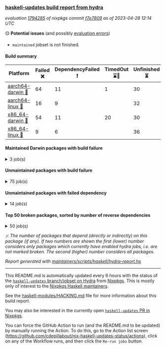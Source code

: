 ### [haskell-updates build report from hydra](https://hydra.nixos.org/jobset/nixpkgs/haskell-updates)
*evaluation [1794285](https://hydra.nixos.org/eval/1794285) of nixpkgs commit [f7e7809](https://github.com/NixOS/nixpkgs/commits/f7e7809ad57126f8f33a2d289b01fedf662ccbf4) as of 2023-04-28 12:14 UTC*

:yellow_circle: **Potential issues** (and possibly [evaluation errors](https://hydra.nixos.org/jobset/nixpkgs/haskell-updates))
  * `maintained` jobset is not finished.

#### Build summary

 | Platform | Failed :x: | DependencyFailed :heavy_exclamation_mark: | TimedOut :hourglass::no_entry_sign: | Unfinished :hourglass_flowing_sand: | Success :heavy_check_mark: | 
 | --- | --- | --- | --- | --- | --- | 
 | [aarch64-darwin :green_apple:](https://hydra.nixos.org/eval/1794285?filter=.aarch64-darwin) | 64 | 11 | 1 | 30 | 6398 | 
 | [aarch64-linux :iphone:](https://hydra.nixos.org/eval/1794285?filter=.aarch64-linux) | 16 | 9 |  | 32 | 6527 | 
 | [x86_64-darwin :apple:](https://hydra.nixos.org/eval/1794285?filter=.x86_64-darwin) | 54 | 11 | 20 | 30 | 6426 | 
 | [x86_64-linux :penguin:](https://hydra.nixos.org/eval/1794285?filter=.x86_64-linux) | 9 | 6 |  | 36 | 6574 | 
#### Maintained Darwin packages with build failure
<details><summary>3 job(s) </summary>

- [ ] [gitit](https://hydra.nixos.org/eval/1794285?filter=gitit) @Profpatsch @sternenseemann
  - [[:green_apple::x:]](https://hydra.nixos.org/build/217581629) [[:apple::heavy_check_mark:]](https://hydra.nixos.org/build/217569434) [toplevel](https://hydra.nixos.org/eval/1794285?filter=gitit)
  - [[:green_apple::heavy_check_mark:]](https://hydra.nixos.org/build/217563774) [[:apple::heavy_check_mark:]](https://hydra.nixos.org/build/217576059) [haskellPackages](https://hydra.nixos.org/eval/1794285?filter=haskellPackages.gitit)
</details>

#### Unmaintained packages with build failure
<details><summary>75 job(s) </summary>

- [ ] [[:green_apple::x:]](https://hydra.nixos.org/build/217576126) [[:iphone::heavy_check_mark:]](https://hydra.nixos.org/build/217564644) [[:apple::x:]](https://hydra.nixos.org/build/217567649) [[:penguin::heavy_check_mark:]](https://hydra.nixos.org/build/217560726) [haskellPackages.llvm-tf](https://hydra.nixos.org/eval/1794285?filter=haskellPackages.llvm-tf)  :arrow_heading_up: 5 | 6
- [ ] [[:green_apple::heavy_exclamation_mark:]](https://hydra.nixos.org/build/217574290) [[:iphone::x:]](https://hydra.nixos.org/build/217568979) [[:apple::heavy_exclamation_mark:]](https://hydra.nixos.org/build/217567043) [[:penguin::x:]](https://hydra.nixos.org/build/217586045) [haskellPackages.llvm-extra](https://hydra.nixos.org/eval/1794285?filter=haskellPackages.llvm-extra)  :arrow_heading_up: 4 | 5
- [ ] [[:green_apple::x:]](https://hydra.nixos.org/build/217573924) [[:iphone::x:]](https://hydra.nixos.org/build/217570414) [[:apple::heavy_check_mark:]](https://hydra.nixos.org/build/217568508) [[:penguin::heavy_check_mark:]](https://hydra.nixos.org/build/217583541) [haskellPackages.hw-simd](https://hydra.nixos.org/eval/1794285?filter=haskellPackages.hw-simd)  :arrow_heading_up: 1 | 8
- [ ] [[:green_apple::heavy_check_mark:]](https://hydra.nixos.org/build/217572513) [[:iphone::x:]](https://hydra.nixos.org/build/217575220) [[:apple::heavy_check_mark:]](https://hydra.nixos.org/build/217567935) [[:penguin::heavy_check_mark:]](https://hydra.nixos.org/build/217563566) [haskellPackages.long-double](https://hydra.nixos.org/eval/1794285?filter=haskellPackages.long-double)  :arrow_heading_up: 1 | 2
- [ ] [[:green_apple::x:]](https://hydra.nixos.org/build/217565377) [[:iphone::heavy_check_mark:]](https://hydra.nixos.org/build/217569718) [[:apple::x:]](https://hydra.nixos.org/build/217580987) [[:penguin::heavy_check_mark:]](https://hydra.nixos.org/build/217569394) [haskellPackages.posix-socket](https://hydra.nixos.org/eval/1794285?filter=haskellPackages.posix-socket)  :arrow_heading_up: 1 | 2
- [ ] [[:green_apple::x:]](https://hydra.nixos.org/build/217569890) [[:iphone::x:]](https://hydra.nixos.org/build/217565704) [[:apple::x:]](https://hydra.nixos.org/build/217567798) [[:penguin::x:]](https://hydra.nixos.org/build/217579845) [haskellPackages.bitcoind-rpc](https://hydra.nixos.org/eval/1794285?filter=haskellPackages.bitcoind-rpc)  :arrow_heading_up: 1 | 1
- [ ] [[:green_apple::x:]](https://hydra.nixos.org/build/217560783) [[:iphone::heavy_check_mark:]](https://hydra.nixos.org/build/217573287) [[:apple::x:]](https://hydra.nixos.org/build/217585900) [[:penguin::heavy_check_mark:]](https://hydra.nixos.org/build/217572921) [haskellPackages.gi-gdkx11](https://hydra.nixos.org/eval/1794285?filter=haskellPackages.gi-gdkx11)  :arrow_heading_up: 1 | 1
- [ ] [[:green_apple::heavy_check_mark:]](https://hydra.nixos.org/build/217571095) [[:iphone::x:]](https://hydra.nixos.org/build/217572952) [[:apple::heavy_check_mark:]](https://hydra.nixos.org/build/217583018) [[:penguin::heavy_check_mark:]](https://hydra.nixos.org/build/217570397) [haskellPackages.nlopt-haskell](https://hydra.nixos.org/eval/1794285?filter=haskellPackages.nlopt-haskell)  :arrow_heading_up: 1 | 1
- [ ] [[:green_apple::x:]](https://hydra.nixos.org/build/217579964) [[:iphone::heavy_check_mark:]](https://hydra.nixos.org/build/217562802) [[:apple::x:]](https://hydra.nixos.org/build/217580183) [[:penguin::heavy_check_mark:]](https://hydra.nixos.org/build/217565639) [haskellPackages.openal-ffi](https://hydra.nixos.org/eval/1794285?filter=haskellPackages.openal-ffi)  :arrow_heading_up: 1 | 1
- [ ] [[:green_apple::x:]](https://hydra.nixos.org/build/217575502) [[:iphone::x:]](https://hydra.nixos.org/build/217562620) [[:apple::x:]](https://hydra.nixos.org/build/217564749) [[:penguin::x:]](https://hydra.nixos.org/build/217574605) [haskellPackages.rzk](https://hydra.nixos.org/eval/1794285?filter=haskellPackages.rzk)  :arrow_heading_up: 1 | 1
- [ ] [[:apple::x:]](https://hydra.nixos.org/build/217576374) [[:penguin::heavy_check_mark:]](https://hydra.nixos.org/build/217574411) [haskellPackages.swisstable](https://hydra.nixos.org/eval/1794285?filter=haskellPackages.swisstable)  :arrow_heading_up: 1 | 1
- [ ] [[:green_apple::heavy_check_mark:]](https://hydra.nixos.org/build/217585191) [[:iphone::x:]](https://hydra.nixos.org/build/217579512) [[:apple::heavy_check_mark:]](https://hydra.nixos.org/build/217577339) [[:penguin::heavy_check_mark:]](https://hydra.nixos.org/build/217585589) [haskellPackages.freetype2](https://hydra.nixos.org/eval/1794285?filter=haskellPackages.freetype2)  :arrow_heading_up: 0 | 11
- [ ] [[:green_apple::x:]](https://hydra.nixos.org/build/217570276) [[:iphone::heavy_check_mark:]](https://hydra.nixos.org/build/217578418) [[:apple::x:]](https://hydra.nixos.org/build/217569527) [[:penguin::heavy_check_mark:]](https://hydra.nixos.org/build/217562988) [haskellPackages.pipes-zlib](https://hydra.nixos.org/eval/1794285?filter=haskellPackages.pipes-zlib)  :arrow_heading_up: 0 | 5
- [ ] [[:green_apple::x:]](https://hydra.nixos.org/build/217559906) [[:iphone::heavy_check_mark:]](https://hydra.nixos.org/build/217562667) [[:apple::heavy_check_mark:]](https://hydra.nixos.org/build/217562051) [[:penguin::heavy_check_mark:]](https://hydra.nixos.org/build/217570130) [haskellPackages.folds](https://hydra.nixos.org/eval/1794285?filter=haskellPackages.folds)  :arrow_heading_up: 0 | 3
- [ ] [[:green_apple::x:]](https://hydra.nixos.org/build/217579667) [[:iphone::heavy_check_mark:]](https://hydra.nixos.org/build/217582535) [[:apple::heavy_check_mark:]](https://hydra.nixos.org/build/217563682) [[:penguin::heavy_check_mark:]](https://hydra.nixos.org/build/217571669) [haskellPackages.gauge](https://hydra.nixos.org/eval/1794285?filter=haskellPackages.gauge)  :arrow_heading_up: 0 | 3
- [ ] [[:green_apple::x:]](https://hydra.nixos.org/build/217579176) [[:iphone::x:]](https://hydra.nixos.org/build/217575526) [[:apple::heavy_check_mark:]](https://hydra.nixos.org/build/217583024) [[:penguin::heavy_check_mark:]](https://hydra.nixos.org/build/217560708) [haskellPackages.picosat](https://hydra.nixos.org/eval/1794285?filter=haskellPackages.picosat)  :arrow_heading_up: 0 | 3
- [ ] [[:green_apple::x:]](https://hydra.nixos.org/build/217573036) [[:iphone::heavy_check_mark:]](https://hydra.nixos.org/build/217573035) [[:apple::heavy_check_mark:]](https://hydra.nixos.org/build/217562398) [[:penguin::heavy_check_mark:]](https://hydra.nixos.org/build/217583027) [haskellPackages.LibZip](https://hydra.nixos.org/eval/1794285?filter=haskellPackages.LibZip)  :arrow_heading_up: 0 | 2
- [ ] [[:green_apple::heavy_check_mark:]](https://hydra.nixos.org/build/217560239) [[:iphone::heavy_check_mark:]](https://hydra.nixos.org/build/217586056) [[:apple::x:]](https://hydra.nixos.org/build/217575566) [[:penguin::heavy_check_mark:]](https://hydra.nixos.org/build/217564495) [haskellPackages.quic](https://hydra.nixos.org/eval/1794285?filter=haskellPackages.quic)  :arrow_heading_up: 0 | 2
- [ ] [[:green_apple::x:]](https://hydra.nixos.org/build/217565738) [[:iphone::heavy_check_mark:]](https://hydra.nixos.org/build/217564527) [[:apple::heavy_check_mark:]](https://hydra.nixos.org/build/217565862) [[:penguin::heavy_check_mark:]](https://hydra.nixos.org/build/217581037) [haskellPackages.rocksdb-haskell](https://hydra.nixos.org/eval/1794285?filter=haskellPackages.rocksdb-haskell)  :arrow_heading_up: 0 | 2
- [ ] [[:green_apple::x:]](https://hydra.nixos.org/build/217585537) [[:iphone::heavy_check_mark:]](https://hydra.nixos.org/build/217564487) [[:apple::x:]](https://hydra.nixos.org/build/217565933) [[:penguin::heavy_check_mark:]](https://hydra.nixos.org/build/217578788) [haskellPackages.h-raylib](https://hydra.nixos.org/eval/1794285?filter=haskellPackages.h-raylib)  :arrow_heading_up: 0 | 1
- [ ] [[:green_apple::x:]](https://hydra.nixos.org/build/217583856) [[:iphone::heavy_check_mark:]](https://hydra.nixos.org/build/217563014) [[:apple::x:]](https://hydra.nixos.org/build/217572350) [[:penguin::heavy_check_mark:]](https://hydra.nixos.org/build/217585002) [haskellPackages.hamid](https://hydra.nixos.org/eval/1794285?filter=haskellPackages.hamid)  :arrow_heading_up: 0 | 1
- [ ] [[:green_apple::heavy_check_mark:]](https://hydra.nixos.org/build/217569030) [[:iphone::heavy_check_mark:]](https://hydra.nixos.org/build/217561969) [[:apple::x:]](https://hydra.nixos.org/build/217582035) [[:penguin::heavy_check_mark:]](https://hydra.nixos.org/build/217567274) [haskellPackages.hmatrix-morpheus](https://hydra.nixos.org/eval/1794285?filter=haskellPackages.hmatrix-morpheus)  :arrow_heading_up: 0 | 1
- [ ] [[:green_apple::x:]](https://hydra.nixos.org/build/217570536) [[:iphone::heavy_check_mark:]](https://hydra.nixos.org/build/217562657) [[:apple::x:]](https://hydra.nixos.org/build/217571420) [[:penguin::heavy_check_mark:]](https://hydra.nixos.org/build/217577346) [haskellPackages.huckleberry](https://hydra.nixos.org/eval/1794285?filter=haskellPackages.huckleberry)  :arrow_heading_up: 0 | 1
- [ ] [[:green_apple::x:]](https://hydra.nixos.org/build/217585330) [[:iphone::heavy_check_mark:]](https://hydra.nixos.org/build/217560137) [[:apple::x:]](https://hydra.nixos.org/build/217571276) [[:penguin::heavy_check_mark:]](https://hydra.nixos.org/build/217577942) [haskellPackages.select](https://hydra.nixos.org/eval/1794285?filter=haskellPackages.select)  :arrow_heading_up: 0 | 1
- [ ] [[:green_apple::x:]](https://hydra.nixos.org/build/217578148) [[:iphone::heavy_check_mark:]](https://hydra.nixos.org/build/217560687) [[:apple::x:]](https://hydra.nixos.org/build/217564773) [[:penguin::heavy_check_mark:]](https://hydra.nixos.org/build/217581573) [haskellPackages.sysinfo](https://hydra.nixos.org/eval/1794285?filter=haskellPackages.sysinfo)  :arrow_heading_up: 0 | 1
- [ ] [[:green_apple::heavy_check_mark:]](https://hydra.nixos.org/build/217583437) [[:iphone::heavy_check_mark:]](https://hydra.nixos.org/build/217578500) [[:apple::x:]](https://hydra.nixos.org/build/217579775) [[:penguin::heavy_check_mark:]](https://hydra.nixos.org/build/217579396) [haskellPackages.FractalArt](https://hydra.nixos.org/eval/1794285?filter=haskellPackages.FractalArt) 
- [ ] [[:green_apple::heavy_check_mark:]](https://hydra.nixos.org/build/217564836) [[:iphone::x:]](https://hydra.nixos.org/build/217564610) [[:apple::heavy_check_mark:]](https://hydra.nixos.org/build/217578842) [[:penguin::heavy_check_mark:]](https://hydra.nixos.org/build/217567040) [haskellPackages.HsASA](https://hydra.nixos.org/eval/1794285?filter=haskellPackages.HsASA) 
- [ ] [[:green_apple::x:]](https://hydra.nixos.org/build/217575591) [[:iphone::heavy_check_mark:]](https://hydra.nixos.org/build/217580721) [[:apple::x:]](https://hydra.nixos.org/build/217585179) [[:penguin::heavy_check_mark:]](https://hydra.nixos.org/build/217584422) [haskellPackages.al](https://hydra.nixos.org/eval/1794285?filter=haskellPackages.al) 
- [ ] [[:green_apple::x:]](https://hydra.nixos.org/build/217571335) [[:iphone::x:]](https://hydra.nixos.org/build/217580976) [[:apple::x:]](https://hydra.nixos.org/build/217578172) [[:penguin::x:]](https://hydra.nixos.org/build/217585702) [haskellPackages.desktop-portal](https://hydra.nixos.org/eval/1794285?filter=haskellPackages.desktop-portal) 
- [ ] [[:green_apple::x:]](https://hydra.nixos.org/build/217570030) [[:iphone::heavy_check_mark:]](https://hydra.nixos.org/build/217573074) [[:apple::x:]](https://hydra.nixos.org/build/217560742) [[:penguin::heavy_check_mark:]](https://hydra.nixos.org/build/217563592) [haskellPackages.env-extra](https://hydra.nixos.org/eval/1794285?filter=haskellPackages.env-extra) 
- [ ] [[:green_apple::x:]](https://hydra.nixos.org/build/217569697) [[:iphone::heavy_check_mark:]](https://hydra.nixos.org/build/217577108) [[:apple::x:]](https://hydra.nixos.org/build/217568327) [[:penguin::heavy_check_mark:]](https://hydra.nixos.org/build/217572360) [haskellPackages.epub-tools](https://hydra.nixos.org/eval/1794285?filter=haskellPackages.epub-tools) 
- [ ] [[:green_apple::x:]](https://hydra.nixos.org/build/217585534) [[:iphone::heavy_check_mark:]](https://hydra.nixos.org/build/217571537) [[:apple::heavy_check_mark:]](https://hydra.nixos.org/build/217585605) [[:penguin::heavy_check_mark:]](https://hydra.nixos.org/build/217573695) [haskellPackages.executable-hash](https://hydra.nixos.org/eval/1794285?filter=haskellPackages.executable-hash) 
- [ ] [[:green_apple::x:]](https://hydra.nixos.org/build/217567419) [[:iphone::heavy_check_mark:]](https://hydra.nixos.org/build/217559316) [[:apple::x:]](https://hydra.nixos.org/build/217574687) [[:penguin::heavy_check_mark:]](https://hydra.nixos.org/build/217562131) [haskellPackages.float128](https://hydra.nixos.org/eval/1794285?filter=haskellPackages.float128) 
- [ ] [[:green_apple::x:]](https://hydra.nixos.org/build/217577514) [[:iphone::heavy_check_mark:]](https://hydra.nixos.org/build/217579877) [[:apple::x:]](https://hydra.nixos.org/build/217578562) [[:penguin::heavy_check_mark:]](https://hydra.nixos.org/build/217579404) [haskellPackages.fudgets](https://hydra.nixos.org/eval/1794285?filter=haskellPackages.fudgets) 
- [ ] [[:green_apple::x:]](https://hydra.nixos.org/build/217585901) [[:iphone::x:]](https://hydra.nixos.org/build/217567091) [[:apple::x:]](https://hydra.nixos.org/build/217576577) [[:penguin::x:]](https://hydra.nixos.org/build/217559083) [haskellPackages.funcons-lambda-cbv-mp](https://hydra.nixos.org/eval/1794285?filter=haskellPackages.funcons-lambda-cbv-mp) 
- [ ] [[:green_apple::x:]](https://hydra.nixos.org/build/217561103) [[:iphone::heavy_check_mark:]](https://hydra.nixos.org/build/217577054) [[:apple::x:]](https://hydra.nixos.org/build/217573751) [[:penguin::heavy_check_mark:]](https://hydra.nixos.org/build/217565556) [haskellPackages.gerrit](https://hydra.nixos.org/eval/1794285?filter=haskellPackages.gerrit) 
- [ ] [[:green_apple::x:]](https://hydra.nixos.org/build/217578920) [[:apple::x:]](https://hydra.nixos.org/build/217575510) [haskellPackages.gi-gtkosxapplication](https://hydra.nixos.org/eval/1794285?filter=haskellPackages.gi-gtkosxapplication) 
- [ ] [[:green_apple::x:]](https://hydra.nixos.org/build/217560151) [[:iphone::heavy_check_mark:]](https://hydra.nixos.org/build/217562057) [[:apple::x:]](https://hydra.nixos.org/build/217581242) [[:penguin::heavy_check_mark:]](https://hydra.nixos.org/build/217577324) [haskellPackages.highlight](https://hydra.nixos.org/eval/1794285?filter=haskellPackages.highlight) 
- [ ] [[:green_apple::x:]](https://hydra.nixos.org/build/217584295) [[:iphone::heavy_check_mark:]](https://hydra.nixos.org/build/217570242) [[:apple::x:]](https://hydra.nixos.org/build/217564909) [[:penguin::heavy_check_mark:]](https://hydra.nixos.org/build/217582832) [haskellPackages.hinotify-conduit](https://hydra.nixos.org/eval/1794285?filter=haskellPackages.hinotify-conduit) 
- [ ] [[:green_apple::x:]](https://hydra.nixos.org/build/217559182) [[:iphone::heavy_check_mark:]](https://hydra.nixos.org/build/217566559) [[:apple::x:]](https://hydra.nixos.org/build/217568296) [[:penguin::heavy_check_mark:]](https://hydra.nixos.org/build/217561352) [haskellPackages.hsshellscript](https://hydra.nixos.org/eval/1794285?filter=haskellPackages.hsshellscript) 
- [ ] [[:green_apple::x:]](https://hydra.nixos.org/build/217567113) [[:iphone::heavy_check_mark:]](https://hydra.nixos.org/build/217577954) [[:apple::x:]](https://hydra.nixos.org/build/217575011) [[:penguin::heavy_check_mark:]](https://hydra.nixos.org/build/217566370) [haskellPackages.hssourceinfo](https://hydra.nixos.org/eval/1794285?filter=haskellPackages.hssourceinfo) 
- [ ] [[:green_apple::x:]](https://hydra.nixos.org/build/217572402) [[:iphone::heavy_check_mark:]](https://hydra.nixos.org/build/217571798) [[:apple::x:]](https://hydra.nixos.org/build/217582889) [[:penguin::heavy_check_mark:]](https://hydra.nixos.org/build/217571015) [haskellPackages.hunspell-hs](https://hydra.nixos.org/eval/1794285?filter=haskellPackages.hunspell-hs) 
- [ ] [[:apple::x:]](https://hydra.nixos.org/build/217576446) [[:penguin::heavy_check_mark:]](https://hydra.nixos.org/build/217565621) [haskellPackages.inline-asm](https://hydra.nixos.org/eval/1794285?filter=haskellPackages.inline-asm) 
- [ ] [[:green_apple::x:]](https://hydra.nixos.org/build/217577714) [[:iphone::heavy_check_mark:]](https://hydra.nixos.org/build/217572649) [[:apple::x:]](https://hydra.nixos.org/build/217582511) [[:penguin::heavy_check_mark:]](https://hydra.nixos.org/build/217583910) [haskellPackages.interprocess](https://hydra.nixos.org/eval/1794285?filter=haskellPackages.interprocess) 
- [ ] [[:green_apple::x:]](https://hydra.nixos.org/build/217570951) [[:iphone::heavy_check_mark:]](https://hydra.nixos.org/build/217560256) [[:apple::x:]](https://hydra.nixos.org/build/217570229) [[:penguin::heavy_check_mark:]](https://hydra.nixos.org/build/217580720) [haskellPackages.intricacy](https://hydra.nixos.org/eval/1794285?filter=haskellPackages.intricacy) 
- [ ] [[:green_apple::x:]](https://hydra.nixos.org/build/217569489) [[:iphone::heavy_check_mark:]](https://hydra.nixos.org/build/217563505) [[:apple::x:]](https://hydra.nixos.org/build/217571054) [[:penguin::heavy_check_mark:]](https://hydra.nixos.org/build/217561828) [haskellPackages.ipcvar](https://hydra.nixos.org/eval/1794285?filter=haskellPackages.ipcvar) 
- [ ] [[:green_apple::x:]](https://hydra.nixos.org/build/217573964) [[:apple::x:]](https://hydra.nixos.org/build/217578854) [haskellPackages.kqueue](https://hydra.nixos.org/eval/1794285?filter=haskellPackages.kqueue) 
- [ ] [[:green_apple::x:]](https://hydra.nixos.org/build/217569979) [[:iphone::heavy_check_mark:]](https://hydra.nixos.org/build/217564541) [[:apple::heavy_check_mark:]](https://hydra.nixos.org/build/217576582) [[:penguin::heavy_check_mark:]](https://hydra.nixos.org/build/217582742) [haskellPackages.leveldb-haskell-fork](https://hydra.nixos.org/eval/1794285?filter=haskellPackages.leveldb-haskell-fork) 
- [ ] [[:green_apple::x:]](https://hydra.nixos.org/build/217566230) [[:iphone::heavy_check_mark:]](https://hydra.nixos.org/build/217576607) [[:apple::x:]](https://hydra.nixos.org/build/217574195) [[:penguin::heavy_check_mark:]](https://hydra.nixos.org/build/217568767) [haskellPackages.linux-framebuffer](https://hydra.nixos.org/eval/1794285?filter=haskellPackages.linux-framebuffer) 
- [ ] [[:green_apple::x:]](https://hydra.nixos.org/build/217564582) [[:iphone::heavy_check_mark:]](https://hydra.nixos.org/build/217571962) [[:apple::x:]](https://hydra.nixos.org/build/217566855) [[:penguin::heavy_check_mark:]](https://hydra.nixos.org/build/217568227) [haskellPackages.mediawiki2latex](https://hydra.nixos.org/eval/1794285?filter=haskellPackages.mediawiki2latex) 
- [ ] [[:green_apple::x:]](https://hydra.nixos.org/build/217584938) [[:iphone::heavy_check_mark:]](https://hydra.nixos.org/build/217572878) [[:apple::x:]](https://hydra.nixos.org/build/217569453) [[:penguin::heavy_check_mark:]](https://hydra.nixos.org/build/217573763) [haskellPackages.memfd](https://hydra.nixos.org/eval/1794285?filter=haskellPackages.memfd) 
- [ ] [[:green_apple::x:]](https://hydra.nixos.org/build/217584529) [[:iphone::heavy_check_mark:]](https://hydra.nixos.org/build/217578441) [[:apple::x:]](https://hydra.nixos.org/build/217575362) [[:penguin::heavy_check_mark:]](https://hydra.nixos.org/build/217576062) [haskellPackages.memzero](https://hydra.nixos.org/eval/1794285?filter=haskellPackages.memzero) 
- [ ] [[:green_apple::x:]](https://hydra.nixos.org/build/217576839) [[:iphone::heavy_check_mark:]](https://hydra.nixos.org/build/217563490) [[:apple::x:]](https://hydra.nixos.org/build/217586124) [[:penguin::heavy_check_mark:]](https://hydra.nixos.org/build/217577497) [haskellPackages.nix-serve-ng](https://hydra.nixos.org/eval/1794285?filter=haskellPackages.nix-serve-ng) 
- [ ] [[:green_apple::x:]](https://hydra.nixos.org/build/217568622) [[:iphone::heavy_check_mark:]](https://hydra.nixos.org/build/217569720) [[:apple::heavy_check_mark:]](https://hydra.nixos.org/build/217575984) [[:penguin::heavy_check_mark:]](https://hydra.nixos.org/build/217574694) [haskellPackages.perceptual-hash](https://hydra.nixos.org/eval/1794285?filter=haskellPackages.perceptual-hash) 
- [ ] [[:green_apple::x:]](https://hydra.nixos.org/build/217576766) [[:iphone::heavy_check_mark:]](https://hydra.nixos.org/build/217566899) [[:apple::heavy_check_mark:]](https://hydra.nixos.org/build/217564154) [[:penguin::heavy_check_mark:]](https://hydra.nixos.org/build/217576772) [haskellPackages.persistent-pagination](https://hydra.nixos.org/eval/1794285?filter=haskellPackages.persistent-pagination) 
- [ ] [[:green_apple::x:]](https://hydra.nixos.org/build/217583045) [[:iphone::heavy_check_mark:]](https://hydra.nixos.org/build/217568151) [[:apple::x:]](https://hydra.nixos.org/build/217578662) [[:penguin::heavy_check_mark:]](https://hydra.nixos.org/build/217583959) [haskellPackages.phatsort](https://hydra.nixos.org/eval/1794285?filter=haskellPackages.phatsort) 
- [ ] [[:green_apple::x:]](https://hydra.nixos.org/build/217566882) [[:iphone::heavy_check_mark:]](https://hydra.nixos.org/build/217561518) [[:apple::x:]](https://hydra.nixos.org/build/217571051) [[:penguin::heavy_check_mark:]](https://hydra.nixos.org/build/217563350) [haskellPackages.ping-wrapper](https://hydra.nixos.org/eval/1794285?filter=haskellPackages.ping-wrapper) 
- [ ] [[:green_apple::x:]](https://hydra.nixos.org/build/217572881) [[:iphone::heavy_check_mark:]](https://hydra.nixos.org/build/217585251) [[:apple::x:]](https://hydra.nixos.org/build/217578619) [[:penguin::heavy_check_mark:]](https://hydra.nixos.org/build/217584547) [haskellPackages.posix-timer](https://hydra.nixos.org/eval/1794285?filter=haskellPackages.posix-timer) 
- [ ] [[:green_apple::x:]](https://hydra.nixos.org/build/217561250) [[:iphone::heavy_check_mark:]](https://hydra.nixos.org/build/217582573) [[:apple::x:]](https://hydra.nixos.org/build/217583355) [[:penguin::heavy_check_mark:]](https://hydra.nixos.org/build/217575470) [haskellPackages.procex](https://hydra.nixos.org/eval/1794285?filter=haskellPackages.procex) 
- [ ] [[:green_apple::x:]](https://hydra.nixos.org/build/217584760) [[:iphone::heavy_check_mark:]](https://hydra.nixos.org/build/217582205) [[:apple::x:]](https://hydra.nixos.org/build/217567240) [[:penguin::heavy_check_mark:]](https://hydra.nixos.org/build/217581731) [haskellPackages.pthread](https://hydra.nixos.org/eval/1794285?filter=haskellPackages.pthread) 
- [ ] [[:green_apple::x:]](https://hydra.nixos.org/build/217562232) [[:iphone::heavy_check_mark:]](https://hydra.nixos.org/build/217580878) [[:apple::x:]](https://hydra.nixos.org/build/217559785) [[:penguin::heavy_check_mark:]](https://hydra.nixos.org/build/217573055) [haskellPackages.sandwich-webdriver](https://hydra.nixos.org/eval/1794285?filter=haskellPackages.sandwich-webdriver) 
- [ ] [[:green_apple::x:]](https://hydra.nixos.org/build/217568265) [[:iphone::heavy_check_mark:]](https://hydra.nixos.org/build/217578461) [[:apple::x:]](https://hydra.nixos.org/build/217583547) [[:penguin::heavy_check_mark:]](https://hydra.nixos.org/build/217566300) [haskellPackages.servant-serialization](https://hydra.nixos.org/eval/1794285?filter=haskellPackages.servant-serialization) 
- [ ] [[:iphone::x:]](https://hydra.nixos.org/build/217578719) [[:penguin::x:]](https://hydra.nixos.org/build/217576821) [haskellPackages.streamed](https://hydra.nixos.org/eval/1794285?filter=haskellPackages.streamed) 
- [ ] [[:green_apple::x:]](https://hydra.nixos.org/build/217579767) [[:iphone::x:]](https://hydra.nixos.org/build/217570600) [[:apple::x:]](https://hydra.nixos.org/build/217576574) [[:penguin::x:]](https://hydra.nixos.org/build/217577245) [haskellPackages.synthesizer](https://hydra.nixos.org/eval/1794285?filter=haskellPackages.synthesizer) 
- [ ] [[:green_apple::x:]](https://hydra.nixos.org/build/217569468) [[:iphone::heavy_check_mark:]](https://hydra.nixos.org/build/217562105) [[:apple::x:]](https://hydra.nixos.org/build/217586201) [[:penguin::heavy_check_mark:]](https://hydra.nixos.org/build/217585909) [haskellPackages.tailfile-hinotify](https://hydra.nixos.org/eval/1794285?filter=haskellPackages.tailfile-hinotify) 
- [ ] [[:green_apple::x:]](https://hydra.nixos.org/build/217573402) [[:iphone::heavy_check_mark:]](https://hydra.nixos.org/build/217561133) [[:apple::heavy_check_mark:]](https://hydra.nixos.org/build/217585599) [[:penguin::heavy_check_mark:]](https://hydra.nixos.org/build/217567759) [haskellPackages.tdlib](https://hydra.nixos.org/eval/1794285?filter=haskellPackages.tdlib) 
- [ ] [[:green_apple::x:]](https://hydra.nixos.org/build/217581721) [[:iphone::x:]](https://hydra.nixos.org/build/217580778) [[:apple::x:]](https://hydra.nixos.org/build/217564951) [[:penguin::x:]](https://hydra.nixos.org/build/217565262) [haskellPackages.timeseries](https://hydra.nixos.org/eval/1794285?filter=haskellPackages.timeseries) 
- [ ] [[:iphone::x:]](https://hydra.nixos.org/build/217560352) [[:penguin::x:]](https://hydra.nixos.org/build/217564808) [haskellPackages.twirl](https://hydra.nixos.org/eval/1794285?filter=haskellPackages.twirl) 
- [ ] [[:green_apple::x:]](https://hydra.nixos.org/build/217581858) [[:iphone::heavy_check_mark:]](https://hydra.nixos.org/build/217559915) [[:apple::heavy_check_mark:]](https://hydra.nixos.org/build/217580517) [[:penguin::heavy_check_mark:]](https://hydra.nixos.org/build/217559150) [haskellPackages.unix-simple](https://hydra.nixos.org/eval/1794285?filter=haskellPackages.unix-simple) 
- [ ] [[:green_apple::x:]](https://hydra.nixos.org/build/217577370) [[:iphone::heavy_check_mark:]](https://hydra.nixos.org/build/217565712) [[:apple::heavy_check_mark:]](https://hydra.nixos.org/build/217570714) [[:penguin::heavy_check_mark:]](https://hydra.nixos.org/build/217566207) [tests.haskell.writers](https://hydra.nixos.org/eval/1794285?filter=tests.haskell.writers) 
- [ ] [[:green_apple::x:]](https://hydra.nixos.org/build/217575435) [[:iphone::x:]](https://hydra.nixos.org/build/217576440) [[:apple::heavy_check_mark:]](https://hydra.nixos.org/build/217580869) [[:penguin::heavy_check_mark:]](https://hydra.nixos.org/build/217577033) [haskellPackages.x86-64bit](https://hydra.nixos.org/eval/1794285?filter=haskellPackages.x86-64bit) 
- [ ] [[:green_apple::x:]](https://hydra.nixos.org/build/217579575) [[:iphone::heavy_check_mark:]](https://hydra.nixos.org/build/217569612) [[:apple::x:]](https://hydra.nixos.org/build/217584653) [[:penguin::heavy_check_mark:]](https://hydra.nixos.org/build/217578290) [haskellPackages.xmonad-utils](https://hydra.nixos.org/eval/1794285?filter=haskellPackages.xmonad-utils) 
- [ ] [[:green_apple::x:]](https://hydra.nixos.org/build/217560097) [[:iphone::heavy_check_mark:]](https://hydra.nixos.org/build/217571822) [[:apple::x:]](https://hydra.nixos.org/build/217576881) [[:penguin::heavy_check_mark:]](https://hydra.nixos.org/build/217561767) [haskellPackages.yoga](https://hydra.nixos.org/eval/1794285?filter=haskellPackages.yoga) 
- [ ] [[:green_apple::x:]](https://hydra.nixos.org/build/217569790) [[:iphone::heavy_check_mark:]](https://hydra.nixos.org/build/217569576) [[:apple::x:]](https://hydra.nixos.org/build/217566341) [[:penguin::heavy_check_mark:]](https://hydra.nixos.org/build/217578997) [haskellPackages.zot](https://hydra.nixos.org/eval/1794285?filter=haskellPackages.zot) 
- [ ] [[:green_apple::x:]](https://hydra.nixos.org/build/217576555) [[:iphone::heavy_check_mark:]](https://hydra.nixos.org/build/217561047) [[:apple::x:]](https://hydra.nixos.org/build/217578222) [[:penguin::heavy_check_mark:]](https://hydra.nixos.org/build/217561745) [haskellPackages.zxcvbn-c](https://hydra.nixos.org/eval/1794285?filter=haskellPackages.zxcvbn-c) 
</details>

#### Unmaintained packages with failed dependency
<details><summary>14 job(s) </summary>

- [ ] [[:green_apple::heavy_exclamation_mark:]](https://hydra.nixos.org/build/217561563) [[:iphone::heavy_exclamation_mark:]](https://hydra.nixos.org/build/217581048) [[:apple::heavy_exclamation_mark:]](https://hydra.nixos.org/build/217569629) [[:penguin::heavy_exclamation_mark:]](https://hydra.nixos.org/build/217581570) [haskellPackages.llvm-dsl](https://hydra.nixos.org/eval/1794285?filter=haskellPackages.llvm-dsl)  :arrow_heading_up: 3 | 3
- [ ] [[:green_apple::heavy_exclamation_mark:]](https://hydra.nixos.org/build/217563065) [[:iphone::heavy_exclamation_mark:]](https://hydra.nixos.org/build/217561317) [[:apple::heavy_exclamation_mark:]](https://hydra.nixos.org/build/217584700) [[:penguin::heavy_exclamation_mark:]](https://hydra.nixos.org/build/217574960) [haskellPackages.knead](https://hydra.nixos.org/eval/1794285?filter=haskellPackages.knead)  :arrow_heading_up: 1 | 1
- [ ] [[:green_apple::heavy_exclamation_mark:]](https://hydra.nixos.org/build/217564717) [[:iphone::heavy_exclamation_mark:]](https://hydra.nixos.org/build/217568232) [[:apple::heavy_check_mark:]](https://hydra.nixos.org/build/217563557) [[:penguin::heavy_check_mark:]](https://hydra.nixos.org/build/217570198) [haskellPackages.hw-dsv](https://hydra.nixos.org/eval/1794285?filter=haskellPackages.hw-dsv)  :arrow_heading_up: 0 | 3
- [ ] [[:green_apple::heavy_exclamation_mark:]](https://hydra.nixos.org/build/217572077) [[:iphone::heavy_check_mark:]](https://hydra.nixos.org/build/217582420) [[:apple::heavy_exclamation_mark:]](https://hydra.nixos.org/build/217564629) [[:penguin::heavy_check_mark:]](https://hydra.nixos.org/build/217560210) [haskellPackages.network-dns](https://hydra.nixos.org/eval/1794285?filter=haskellPackages.network-dns)  :arrow_heading_up: 0 | 1
- [ ] [[:green_apple::heavy_exclamation_mark:]](https://hydra.nixos.org/build/217573955) [[:iphone::heavy_exclamation_mark:]](https://hydra.nixos.org/build/217569591) [[:apple::heavy_exclamation_mark:]](https://hydra.nixos.org/build/217567076) [[:penguin::heavy_exclamation_mark:]](https://hydra.nixos.org/build/217561766) [haskellPackages.bitcoind-regtest](https://hydra.nixos.org/eval/1794285?filter=haskellPackages.bitcoind-regtest) 
- [ ] [[:green_apple::heavy_check_mark:]](https://hydra.nixos.org/build/217582045) [[:iphone::heavy_check_mark:]](https://hydra.nixos.org/build/217571270) [[:apple::heavy_exclamation_mark:]](https://hydra.nixos.org/build/217570412) [[:penguin::heavy_check_mark:]](https://hydra.nixos.org/build/217580579) [haskellPackages.hgdal](https://hydra.nixos.org/eval/1794285?filter=haskellPackages.hgdal) 
- [ ] [[:green_apple::heavy_check_mark:]](https://hydra.nixos.org/build/217579683) [[:iphone::heavy_exclamation_mark:]](https://hydra.nixos.org/build/217566626) [[:apple::heavy_check_mark:]](https://hydra.nixos.org/build/217572120) [[:penguin::heavy_check_mark:]](https://hydra.nixos.org/build/217563364) [haskellPackages.hmatrix-nlopt](https://hydra.nixos.org/eval/1794285?filter=haskellPackages.hmatrix-nlopt) 
- [ ] [[:apple::heavy_exclamation_mark:]](https://hydra.nixos.org/build/217573251) [[:penguin::heavy_check_mark:]](https://hydra.nixos.org/build/217571123) [haskellPackages.hs-swisstable-hashtables-class](https://hydra.nixos.org/eval/1794285?filter=haskellPackages.hs-swisstable-hashtables-class) 
- [ ] [[:green_apple::heavy_exclamation_mark:]](https://hydra.nixos.org/build/217562958) [[:iphone::heavy_exclamation_mark:]](https://hydra.nixos.org/build/217575388) [[:apple::heavy_exclamation_mark:]](https://hydra.nixos.org/build/217584466) [[:penguin::heavy_exclamation_mark:]](https://hydra.nixos.org/build/217570730) [haskellPackages.knead-arithmetic](https://hydra.nixos.org/eval/1794285?filter=haskellPackages.knead-arithmetic) 
- [ ] [[:green_apple::heavy_exclamation_mark:]](https://hydra.nixos.org/build/217562969) [[:iphone::heavy_check_mark:]](https://hydra.nixos.org/build/217578342) [[:apple::heavy_check_mark:]](https://hydra.nixos.org/build/217563322) [[:penguin::heavy_check_mark:]](https://hydra.nixos.org/build/217581118) [haskellPackages.piped](https://hydra.nixos.org/eval/1794285?filter=haskellPackages.piped) 
- [ ] [[:green_apple::heavy_exclamation_mark:]](https://hydra.nixos.org/build/217569249) [[:iphone::heavy_exclamation_mark:]](https://hydra.nixos.org/build/217571951) [[:apple::heavy_exclamation_mark:]](https://hydra.nixos.org/build/217559658) [[:penguin::heavy_exclamation_mark:]](https://hydra.nixos.org/build/217574772) [haskellPackages.proof-assistant-bot](https://hydra.nixos.org/eval/1794285?filter=haskellPackages.proof-assistant-bot) 
- [ ] [[:green_apple::heavy_check_mark:]](https://hydra.nixos.org/build/217566003) [[:iphone::heavy_exclamation_mark:]](https://hydra.nixos.org/build/217578545) [[:apple::heavy_check_mark:]](https://hydra.nixos.org/build/217559189) [[:penguin::heavy_check_mark:]](https://hydra.nixos.org/build/217581146) [haskellPackages.rounded-hw](https://hydra.nixos.org/eval/1794285?filter=haskellPackages.rounded-hw) 
- [ ] [[:green_apple::heavy_exclamation_mark:]](https://hydra.nixos.org/build/217583345) [[:iphone::heavy_exclamation_mark:]](https://hydra.nixos.org/build/217559258) [[:apple::heavy_exclamation_mark:]](https://hydra.nixos.org/build/217567852) [[:penguin::heavy_exclamation_mark:]](https://hydra.nixos.org/build/217567307) [haskellPackages.synthesizer-llvm](https://hydra.nixos.org/eval/1794285?filter=haskellPackages.synthesizer-llvm) 
- [ ] [[:green_apple::heavy_exclamation_mark:]](https://hydra.nixos.org/build/217566495) [[:iphone::heavy_check_mark:]](https://hydra.nixos.org/build/217567725) [[:apple::heavy_exclamation_mark:]](https://hydra.nixos.org/build/217565775) [[:penguin::heavy_check_mark:]](https://hydra.nixos.org/build/217570924) [haskellPackages.xbattbar](https://hydra.nixos.org/eval/1794285?filter=haskellPackages.xbattbar) 
</details>

#### Top 50 broken packages, sorted by number of reverse dependencies
<details><summary>50 job(s) </summary>

[amazonka-core](https://packdeps.haskellers.com/reverse/amazonka-core) :arrow_heading_up: 188  
[gogol-core](https://packdeps.haskellers.com/reverse/gogol-core) :arrow_heading_up: 184  
[haskell98](https://packdeps.haskellers.com/reverse/haskell98) :arrow_heading_up: 153  
[enumerator](https://packdeps.haskellers.com/reverse/enumerator) :arrow_heading_up: 56  
[util](https://packdeps.haskellers.com/reverse/util) :arrow_heading_up: 49  
[derive](https://packdeps.haskellers.com/reverse/derive) :arrow_heading_up: 48  
[amazonka](https://packdeps.haskellers.com/reverse/amazonka) :arrow_heading_up: 46  
[cgi](https://packdeps.haskellers.com/reverse/cgi) :arrow_heading_up: 46  
[accelerate](https://packdeps.haskellers.com/reverse/accelerate) :arrow_heading_up: 42  
[TypeCompose](https://packdeps.haskellers.com/reverse/TypeCompose) :arrow_heading_up: 39  
[PrimitiveArray](https://packdeps.haskellers.com/reverse/PrimitiveArray) :arrow_heading_up: 35  
[rank1dynamic](https://packdeps.haskellers.com/reverse/rank1dynamic) :arrow_heading_up: 33  
[distributed-static](https://packdeps.haskellers.com/reverse/distributed-static) :arrow_heading_up: 31  
[distributed-process](https://packdeps.haskellers.com/reverse/distributed-process) :arrow_heading_up: 30  
[iteratee](https://packdeps.haskellers.com/reverse/iteratee) :arrow_heading_up: 29  
[polysemy-resume](https://packdeps.haskellers.com/reverse/polysemy-resume) :arrow_heading_up: 27  
[sydtest](https://packdeps.haskellers.com/reverse/sydtest) :arrow_heading_up: 27  
[polysemy-conc](https://packdeps.haskellers.com/reverse/polysemy-conc) :arrow_heading_up: 26  
[crypto-numbers](https://packdeps.haskellers.com/reverse/crypto-numbers) :arrow_heading_up: 25  
[either-unwrap](https://packdeps.haskellers.com/reverse/either-unwrap) :arrow_heading_up: 25  
[polysemy-log](https://packdeps.haskellers.com/reverse/polysemy-log) :arrow_heading_up: 24  
[crypto-pubkey](https://packdeps.haskellers.com/reverse/crypto-pubkey) :arrow_heading_up: 22  
[haskelldb](https://packdeps.haskellers.com/reverse/haskelldb) :arrow_heading_up: 22  
[wxdirect](https://packdeps.haskellers.com/reverse/wxdirect) :arrow_heading_up: 22  
[BiobaseTypes](https://packdeps.haskellers.com/reverse/BiobaseTypes) :arrow_heading_up: 21  
[alg](https://packdeps.haskellers.com/reverse/alg) :arrow_heading_up: 21  
[amazonka-s3](https://packdeps.haskellers.com/reverse/amazonka-s3) :arrow_heading_up: 21  
[mmsyn2](https://packdeps.haskellers.com/reverse/mmsyn2) :arrow_heading_up: 21  
[wxc](https://packdeps.haskellers.com/reverse/wxc) :arrow_heading_up: 21  
[biocore](https://packdeps.haskellers.com/reverse/biocore) :arrow_heading_up: 20  
[bzlib](https://packdeps.haskellers.com/reverse/bzlib) :arrow_heading_up: 20  
[exon](https://packdeps.haskellers.com/reverse/exon) :arrow_heading_up: 20  
[wxcore](https://packdeps.haskellers.com/reverse/wxcore) :arrow_heading_up: 20  
[attoparsec-enumerator](https://packdeps.haskellers.com/reverse/attoparsec-enumerator) :arrow_heading_up: 19  
[bytestring-show](https://packdeps.haskellers.com/reverse/bytestring-show) :arrow_heading_up: 19  
[fay](https://packdeps.haskellers.com/reverse/fay) :arrow_heading_up: 19  
[gi-soup](https://packdeps.haskellers.com/reverse/gi-soup) :arrow_heading_up: 19  
[incipit](https://packdeps.haskellers.com/reverse/incipit) :arrow_heading_up: 19  
[wx](https://packdeps.haskellers.com/reverse/wx) :arrow_heading_up: 19  
[BiobaseENA](https://packdeps.haskellers.com/reverse/BiobaseENA) :arrow_heading_up: 18  
[asn1-data](https://packdeps.haskellers.com/reverse/asn1-data) :arrow_heading_up: 18  
[dbus-core](https://packdeps.haskellers.com/reverse/dbus-core) :arrow_heading_up: 18  
[gtksourceview2](https://packdeps.haskellers.com/reverse/gtksourceview2) :arrow_heading_up: 18  
[hsc3](https://packdeps.haskellers.com/reverse/hsc3) :arrow_heading_up: 18  
[polysemy-process](https://packdeps.haskellers.com/reverse/polysemy-process) :arrow_heading_up: 18  
[ukrainian-phonetics-basic](https://packdeps.haskellers.com/reverse/ukrainian-phonetics-basic) :arrow_heading_up: 18  
[BiobaseXNA](https://packdeps.haskellers.com/reverse/BiobaseXNA) :arrow_heading_up: 17  
[HGamer3D-Data](https://packdeps.haskellers.com/reverse/HGamer3D-Data) :arrow_heading_up: 17  
[certificate](https://packdeps.haskellers.com/reverse/certificate) :arrow_heading_up: 17  
[clash-prelude](https://packdeps.haskellers.com/reverse/clash-prelude) :arrow_heading_up: 17  
</details>


*:arrow_heading_up:: The number of packages that depend (directly or indirectly) on this package (if any). If two numbers are shown the first (lower) number considers only packages which currently have enabled hydra jobs, i.e. are not marked broken. The second (higher) number considers all packages.*

*Report generated with [maintainers/scripts/haskell/hydra-report.hs](https://github.com/NixOS/nixpkgs/blob/haskell-updates/maintainers/scripts/haskell/hydra-report.hs)*


----------------------------------------------------------------------

This README.md is automatically updated every 6 hours with the status of the
[`haskell-updates` branch/jobset on Hydra](https://hydra.nixos.org/jobset/nixpkgs/haskell-updates)
from [Nixpkgs](https://github.com/NixOS/nixpkgs).  This is mostly only of
interest to the [Nixpkgs Haskell maintainers](https://github.com/orgs/NixOS/teams/haskell).

See the
[haskell-modules/HACKING.md](https://github.com/NixOS/nixpkgs/blob/haskell-updates/pkgs/development/haskell-modules/HACKING.md)
file for more information about this build report.

You may also be interested in the currently open
[`haskell-updates` PR in Nixpkgs](https://github.com/nixos/nixpkgs/pulls?q=is%3Apr+is%3Aopen+head%3Ahaskell-updates).

You can force the GitHub Action to run (and the README.md to be updated) by
manually running the Action.  To do this, go to the Action list screen
(https://github.com/cdepillabout/nix-haskell-updates-status/actions),
click on any of the Workflow runs, and then click the `Re-run jobs` button.
